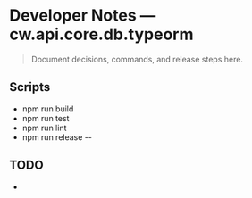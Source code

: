 # Developer Notes — cw.api.core.db.typeorm

> Document decisions, commands, and release steps here.

## Scripts
- npm run build
- npm run test
- npm run lint
- npm run release -- <type>

## TODO
- 
